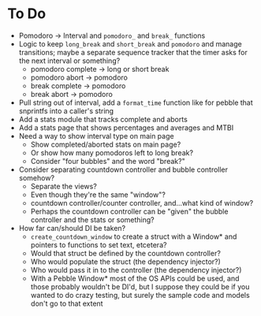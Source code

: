 # To Do

* Pomodoro -> Interval and `pomodoro_` and `break_` functions
* Logic to keep `long_break` and `short_break` and `pomodoro` and manage
  transitions; maybe a separate sequence tracker that the timer asks for the
  next interval or something?
    * pomodoro complete -> long or short break
    * pomodoro abort -> pomodoro
    * break complete -> pomodoro
    * break abort -> pomodoro
* Pull string out of interval, add a `format_time` function like for pebble
  that snprintfs into a caller's string
* Add a stats module that tracks complete and aborts
* Add a stats page that shows percentages and averages and MTBI
* Need a way to show interval type on main page
    * Show completed/aborted stats on main page?
    * Or show how many pomodoros left to long break?
    * Consider "four bubbles" and the word "break?"
* Consider separating countdown controller and bubble controller somehow?
    * Separate the views?
    * Even though they're the same "window"?
    * countdown controller/counter controller, and...what kind of window?
    * Perhaps the countdown controller can be "given" the bubble controller and
      the stats or something?
* How far can/should DI be taken?
    * `create_countdown_window` to create a struct with a Window* and pointers
       to functions to set text, etcetera?
    * Would that struct be defined by the countdown controller?
    * Who would populate the struct (the dependency injector?)
    * Who would pass it in to the controller (the dependency injector?)
    * With a Pebble Window* most of the OS APIs could be used, and those
      probably wouldn't be DI'd, but I suppose they could be if you wanted to
      do crazy testing, but surely the sample code and models don't go to
      that extent
